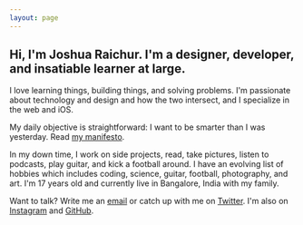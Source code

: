 ```yaml
---
layout: page
---
```


## Hi, I'm Joshua Raichur. I'm a designer, developer, and insatiable learner at large.

I love learning things, building things, and solving problems. I'm passionate about technology and design and how the two intersect, and I specialize in the web and iOS.

My daily objective is straightforward: I want to be smarter than I was yesterday. Read [my manifesto](/manifesto).

In my down time, I work on side projects, read, take pictures, listen to podcasts, play guitar, and kick a football around. I have an evolving list of hobbies which includes coding, science, guitar, football, photography, and art. I'm 17 years old and currently live in Bangalore, India with my family.

Want to talk? Write me an [email](mailto:hello@joshuaraichur.com) or catch up with me on [Twitter](http://twitter.com/JoshuaRaichur). I'm also on [Instagram](http://instagram.com/xpl.ore) and [GitHub](http://github.com/raichur).
